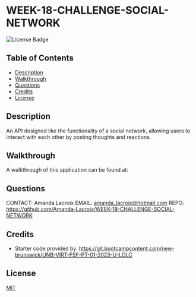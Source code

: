 # WEEK-18-CHALLENGE-SOCIAL-NETWORK

  ![License Badge](https://img.shields.io/badge/License-MIT-yellow.svg)

  ## Table of Contents

  - [Description](#description)
  - [Walkthrough](#walkthrough)
  - [Questions](#questions)
  - [Credits](#credits)
  - [License](#license)

    
  ## Description
  An API designed like the functionality of a social network, allowing users to interact with each other by posting thoughts and reactions.


  ## Walkthrough 
  
 A walkthrough of this application can be found at: 


  ## Questions
  CONTACT: Amanda Lacroix
  EMAIL: amanda_lacroix@hotmail.com
  REPO: https://github.com/Amanda-Lacroix/WEEK-18-CHALLENGE-SOCIAL-NETWORK

  ## Credits
 - Starter code provided by: https://git.bootcampcontent.com/new-brunswick/UNB-VIRT-FSF-PT-01-2023-U-LOLC
 

  ## License
  [MIT]( https://opensource.org/licenses/MIT)
